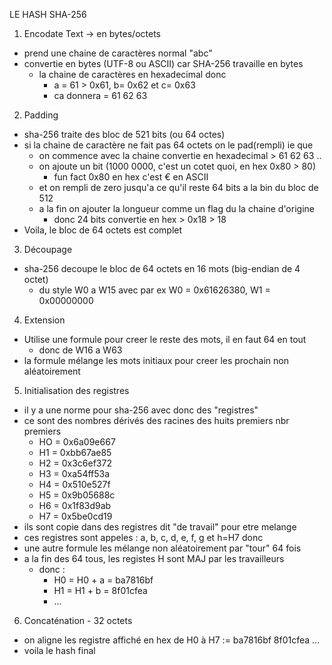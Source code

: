 LE HASH SHA-256

1. Encodate Text -> en bytes/octets
- prend une chaine de caractères normal "abc"
- convertie en bytes (UTF-8 ou ASCII) car SHA-256 travaille en bytes
    - la chaine de caractères en hexadecimal donc 
        - a = 61 > 0x61, b= 0x62 et c= 0x63
        - ca donnera = 61 62 63

2. Padding
- sha-256 traite des bloc de 521 bits (ou 64 octes)
- si la chaine de caractère ne fait pas 64 octets on le pad(rempli) ie que
    - on commence avec la chaine convertie en hexadecimal > 61 62 63 ..
    - on ajoute un bit (1000 0000, c'est un cotet quoi, en hex 0x80 > 80) 
        - fun fact 0x80 en hex c'est € en ASCII
    - et on rempli de zero jusqu'a ce qu'il reste 64 bits a la bin du bloc de 512
    - a la fin on ajouter la longueur comme un flag du la chaine d'origine
        - donc 24 bits convertie en hex > 0x18 > 18
- Voila, le bloc de 64 octets est complet

3. Découpage
- sha-256 decoupe le bloc de 64 octets en 16 mots (big-endian de 4 octet)
    - du style W0 a W15 avec par ex W0 = 0x61626380, W1 = 0x00000000

4. Extension
- Utilise une formule pour creer le reste des mots, il en faut 64 en tout
    - donc de W16 a W63
- la formule mélange les mots initiaux pour creer les prochain non aléatoirement

5. Initialisation des registres
- il y a une norme pour sha-256 avec donc des "registres" 
- ce sont des nombres dérivés des racines des huits premiers nbr premiers
    - HO = 0x6a09e667
    - H1 = 0xbb67ae85
    - H2 = 0x3c6ef372
    - H3 = 0xa54ff53a
    - H4 = 0x510e527f
    - H5 = 0x9b05688c
    - H6 = 0x1f83d9ab
    - H7 = 0x5be0cd19
- ils sont copie dans des registres dit "de travail" pour etre melange
- ces registres sont appeles : a, b, c, d, e, f, g et h=H7 donc
- une autre formule les mélange non aléatoirement par "tour" 64 fois
- a la fin des 64 tous, les registes H sont MAJ par les travailleurs
    - donc :
        - H0 = H0 + a = ba7816bf
        - H1 = H1 + b = 8f01cfea
        - ...

6. Concaténation - 32 octets
- on aligne les registre affiché en hex de H0 à H7 := ba7816bf 8f01cfea ...
- voila le hash final



